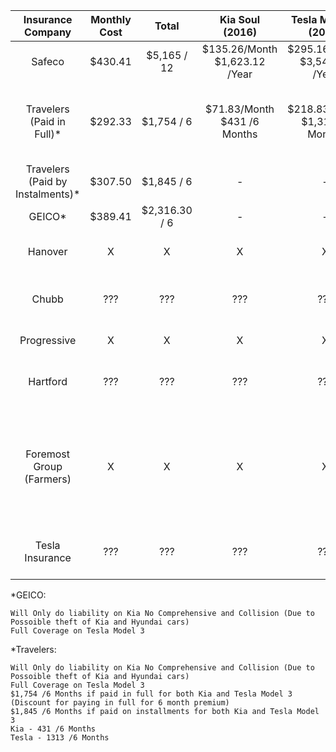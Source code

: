|        Insurance Company         | Monthly Cost |     Total       |       Kia Soul (2016)         |      Tesla Model 3 (2024)      | Notes |
|:--------------------------------:|:------------:|:---------------:|:-----------------------------:|:------------------------------:| ----- |
| Safeco                           |   $430.41    |  $5,165 / 12    | $135.26/Month $1,623.12 /Year | $295.16/Month $3,541.88 /Year  | 
| Travelers (Paid in Full)*        |   $292.33    |  $1,754 / 6     | $71.83/Month $431 /6 Months   | $218.83/Month $1,313 /6 Months | Discount for paying in full for 6 month premium
| Travelers (Paid by Instalments)* |   $307.50    |  $1,845 / 6     |             -                 |             -                  | 
| GEICO*                           |   $389.41    |  $2,316.30 / 6  |             -                 |             -                  | 
| Hanover                          |      X       |       X         |             X                 |             X                  | Doesn't Rate Tesla
| Chubb                            |     ???      |      ???        |            ???                |            ???                 | Have to call to get a quote
| Progressive                      |      X       |       X         |             X                 |             X                  | Quote Rejected
| Hartford                         |     ???      |      ???        |            ???                |            ???                 | Have to call to get a quote
| Foremost Group (Farmers)         |      X       |       X         |             X                 |             X                  | Deb said they charge a lot more, as per what she has seen in the past
| Tesla Insurance                  |     ???      |      ???        |            ???                |            ???                 | Not Available in New York yet

*GEICO:

    Will Only do liability on Kia No Comprehensive and Collision (Due to Possoible theft of Kia and Hyundai cars)
    Full Coverage on Tesla Model 3


*Travelers:

    Will Only do liability on Kia No Comprehensive and Collision (Due to Possoible theft of Kia and Hyundai cars)
    Full Coverage on Tesla Model 3
    $1,754 /6 Months if paid in full for both Kia and Tesla Model 3 (Discount for paying in full for 6 month premium)
    $1,845 /6 Months if paid on installments for both Kia and Tesla Model 3
    Kia - 431 /6 Months
    Tesla - 1313 /6 Months